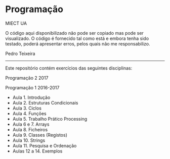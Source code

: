 # Programação
MIECT UA

O código aqui disponibilizado não pode ser copiado mas pode ser visualizado.
O código é fornecido tal como está e embora tenha sido testado, poderá apresentar erros, pelos quais não me responsabilizo.

Pedro Teixeira

----------------
Este repositório contém exercícios das seguintes disciplinas: 
  
Programação 2 2017

Programação 1 2016-2017
  - Aula 1. Introdução
  - Aula 2. Estruturas Condicionais
  - Aula 3. Ciclos
  - Aula 4. Funções
  - Aula 5. Trabalho Prático Processing
  - Aula 6 e 7. Arrays
  - Aula 8. Ficheiros
  - Aula 9. Classes (Registos)
  - Aula 10. Strings
  - Aula 11. Pesquisa e Ordenação
  - Aulas 12 a 14. Exemplos
